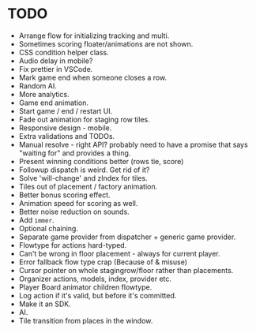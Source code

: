# TODO

* Arrange flow for initializing tracking and multi.
* Sometimes scoring floater/animations are not shown.
* CSS condition helper class.
* Audio delay in mobile?
* Fix prettier in VSCode.
* Mark game end when someone closes a row.
* Random AI.
* More analytics.
* Game end animation.
* Start game / end / restart UI.
* Fade out animation for staging row tiles.
* Responsive design - mobile.
* Extra validations and TODOs.
* Manual resolve - right API? probably need to have a promise that says "waiting for" and provides a thing.
* Present winning conditions better (rows tie, score)
* Followup dispatch is weird. Get rid of it?
* Solve 'will-change' and zIndex for tiles.
* Tiles out of placement / factory animation.
* Better bonus scoring effect.
* Animation speed for scoring as well.
* Better noise reduction on sounds.
* Add `immer`.
* Optional chaining.
* Separate game provider from dispatcher + generic game provider.
* Flowtype for actions hard-typed.
* Can't be wrong in floor placement - always for current player.
* Error fallback flow type crap (Because of & misuse)
* Cursor pointer on whole stagingrow/floor rather than placements.
* Organizer actions, models, index, provider etc.
* Player Board animator children flowtype.
* Log action if it's valid, but before it's committed.
* Make it an SDK.
* AI.
* Tile transition from places in the window.
